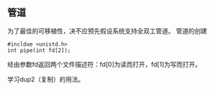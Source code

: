 ## 管道
为了最佳的可移植性，决不应预先假设系统支持全双工管道。
管道的创建
```
#incldue <unistd.h>
int pipe(int fd[2]);
```
经由参数fd返回两个文件描述符：fd[0]为读而打开，fd[1]为写而打开。

学习dup2（复制）的用法。
